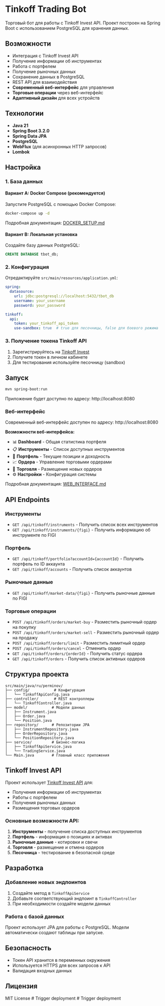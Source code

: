 # Tinkoff Trading Bot

Торговый бот для работы с Tinkoff Invest API. Проект построен на Spring Boot с использованием PostgreSQL для хранения данных.

## Возможности

- Интеграция с Tinkoff Invest API
- Получение информации об инструментах
- Работа с портфелем
- Получение рыночных данных
- Сохранение данных в PostgreSQL
- REST API для взаимодействия
- **Современный веб-интерфейс** для управления
- **Торговые операции** через веб-интерфейс
- **Адаптивный дизайн** для всех устройств

## Технологии

- **Java 21**
- **Spring Boot 3.2.0**
- **Spring Data JPA**
- **PostgreSQL**
- **WebFlux** (для асинхронных HTTP запросов)
- **Lombok**

## Настройка

### 1. База данных

#### Вариант A: Docker Compose (рекомендуется)

Запустите PostgreSQL с помощью Docker Compose:

```bash
docker-compose up -d
```

Подробная документация: [DOCKER_SETUP.md](DOCKER_SETUP.md)

#### Вариант B: Локальная установка

Создайте базу данных PostgreSQL:

```sql
CREATE DATABASE tbot_db;
```

### 2. Конфигурация

Отредактируйте `src/main/resources/application.yml`:

```yaml
spring:
  datasource:
    url: jdbc:postgresql://localhost:5432/tbot_db
    username: your_username
    password: your_password

tinkoff:
  api:
    token: your_tinkoff_api_token
    use-sandbox: true  # true для песочницы, false для боевого режима
```

### 3. Получение токена Tinkoff API

1. Зарегистрируйтесь на [Tinkoff Invest](https://www.tinkoff.ru/invest/)
2. Получите токен в личном кабинете
3. Для тестирования используйте песочницу (sandbox)

## Запуск

```bash
mvn spring-boot:run
```

Приложение будет доступно по адресу: http://localhost:8080

### Веб-интерфейс

Современный веб-интерфейс доступен по адресу: http://localhost:8080

**Возможности веб-интерфейса:**
- 📊 **Dashboard** - Общая статистика портфеля
- 📋 **Инструменты** - Список доступных инструментов
- 💼 **Портфель** - Текущие позиции и доходность
- 📈 **Ордера** - Управление торговыми ордерами
- 🎯 **Торговля** - Размещение новых ордеров
- ⚙️ **Настройки** - Конфигурация системы

Подробная документация: [WEB_INTERFACE.md](WEB_INTERFACE.md)

## API Endpoints

### Инструменты

- `GET /api/tinkoff/instruments` - Получить список всех инструментов
- `GET /api/tinkoff/instruments/{figi}` - Получить информацию об инструменте по FIGI

### Портфель

- `GET /api/tinkoff/portfolio?accountId={accountId}` - Получить портфель по ID аккаунта
- `GET /api/tinkoff/accounts` - Получить список аккаунтов

### Рыночные данные

- `GET /api/tinkoff/market-data/{figi}` - Получить рыночные данные по FIGI

### Торговые операции

- `POST /api/tinkoff/orders/market-buy` - Разместить рыночный ордер на покупку
- `POST /api/tinkoff/orders/market-sell` - Разместить рыночный ордер на продажу
- `POST /api/tinkoff/orders/limit` - Разместить лимитный ордер
- `POST /api/tinkoff/orders/cancel` - Отменить ордер
- `GET /api/tinkoff/orders/{orderId}` - Получить статус ордера
- `GET /api/tinkoff/orders` - Получить список активных ордеров

## Структура проекта

```
src/main/java/ru/perminov/
├── config/           # Конфигурация
│   └── TinkoffApiConfig.java
├── controller/       # REST контроллеры
│   └── TinkoffController.java
├── model/           # Модели данных
│   ├── Instrument.java
│   ├── Order.java
│   └── Position.java
├── repository/      # Репозитории JPA
│   ├── InstrumentRepository.java
│   ├── OrderRepository.java
│   └── PositionRepository.java
├── service/         # Бизнес-логика
│   ├── TinkoffApiService.java
│   └── TradingService.java
└── Main.java        # Главный класс приложения
```

## Tinkoff Invest API

Проект использует [Tinkoff Invest API](https://russianinvestments.github.io/investAPI/swagger-ui/) для:

- Получения информации об инструментах
- Работы с портфелем
- Получения рыночных данных
- Размещения торговых ордеров

### Основные возможности API:

1. **Инструменты** - получение списка доступных инструментов
2. **Портфель** - информация о позициях и активах
3. **Рыночные данные** - котировки и свечи
4. **Торговля** - размещение и отмена ордеров
5. **Песочница** - тестирование в безопасной среде

## Разработка

### Добавление новых эндпоинтов

1. Создайте метод в `TinkoffApiService`
2. Добавьте соответствующий эндпоинт в `TinkoffController`
3. При необходимости создайте модели данных

### Работа с базой данных

Проект использует JPA для работы с PostgreSQL. Модели автоматически создают таблицы при запуске.

## Безопасность

- Токен API хранится в переменных окружения
- Используется HTTPS для всех запросов к API
- Валидация входных данных

## Лицензия

MIT License #   T r i g g e r   d e p l o y m e n t  
 #   T r i g g e r   d e p l o y m e n t  
 